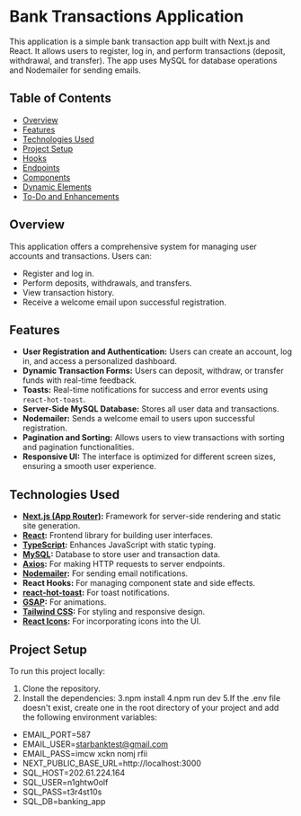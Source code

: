 # Bank Transactions Application

This application is a simple bank transaction app built with Next.js and React. It allows users to register, log in, and perform transactions (deposit, withdrawal, and transfer). The app uses MySQL for database operations and Nodemailer for sending emails.

## Table of Contents
- [Overview](#overview)
- [Features](#features)
- [Technologies Used](#technologies-used)
- [Project Setup](#project-setup)
- [Hooks](#hooks)
- [Endpoints](#endpoints)
- [Components](#components)
- [Dynamic Elements](#dynamic-elements)
- [To-Do and Enhancements](#to-do-and-enhancements)

## Overview
This application offers a comprehensive system for managing user accounts and transactions. Users can:
- Register and log in.
- Perform deposits, withdrawals, and transfers.
- View transaction history.
- Receive a welcome email upon successful registration.

## Features
- **User Registration and Authentication:** Users can create an account, log in, and access a personalized dashboard.
- **Dynamic Transaction Forms:** Users can deposit, withdraw, or transfer funds with real-time feedback.
- **Toasts:** Real-time notifications for success and error events using `react-hot-toast`.
- **Server-Side MySQL Database:** Stores all user data and transactions.
- **Nodemailer:** Sends a welcome email to users upon successful registration.
- **Pagination and Sorting:** Allows users to view transactions with sorting and pagination functionalities.
- **Responsive UI:** The interface is optimized for different screen sizes, ensuring a smooth user experience.

## Technologies Used
- **[Next.js (App Router)](https://nextjs.org/):** Framework for server-side rendering and static site generation.
- **[React](https://reactjs.org/):** Frontend library for building user interfaces.
- **[TypeScript](https://www.typescriptlang.org/):** Enhances JavaScript with static typing.
- **[MySQL](https://www.mysql.com/):** Database to store user and transaction data.
- **[Axios](https://axios-http.com/):** For making HTTP requests to server endpoints.
- **[Nodemailer](https://nodemailer.com/):** For sending email notifications.
- **React Hooks:** For managing component state and side effects.
- **[react-hot-toast](https://react-hot-toast.com/):** For toast notifications.
- **[GSAP](https://greensock.com/gsap/):** For animations.
- **[Tailwind CSS](https://tailwindcss.com/):** For styling and responsive design.
- **[React Icons](https://react-icons.github.io/react-icons/):** For incorporating icons into the UI.

## Project Setup
To run this project locally:
1. Clone the repository.
2. Install the dependencies:
3.npm install
4.npm run dev
5.If the .env file doesn't exist, create one in the root directory of your project and add the following environment variables:

- EMAIL_PORT=587
- EMAIL_USER=starbanktest@gmail.com
- EMAIL_PASS=imcw xckn nomj rfii
- NEXT_PUBLIC_BASE_URL=http://localhost:3000
- SQL_HOST=202.61.224.164
- SQL_USER=n1ghtw0olf
- SQL_PASS=t3r4st10s
- SQL_DB=banking_app
